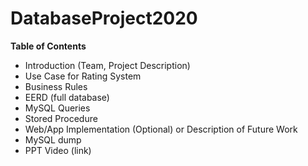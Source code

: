 # DatabaseProject2020

**Table of Contents**
* Introduction (Team, Project Description)
* Use Case for Rating System
* Business Rules
* EERD (full database)
* MySQL Queries
* Stored Procedure
* Web/App Implementation (Optional) or Description of Future Work
* MySQL dump
* PPT Video (link)
